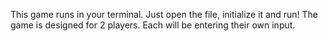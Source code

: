 This game runs in your terminal. Just open the file, initialize it and run! 
The game is designed for 2 players. Each will be entering their own input.
